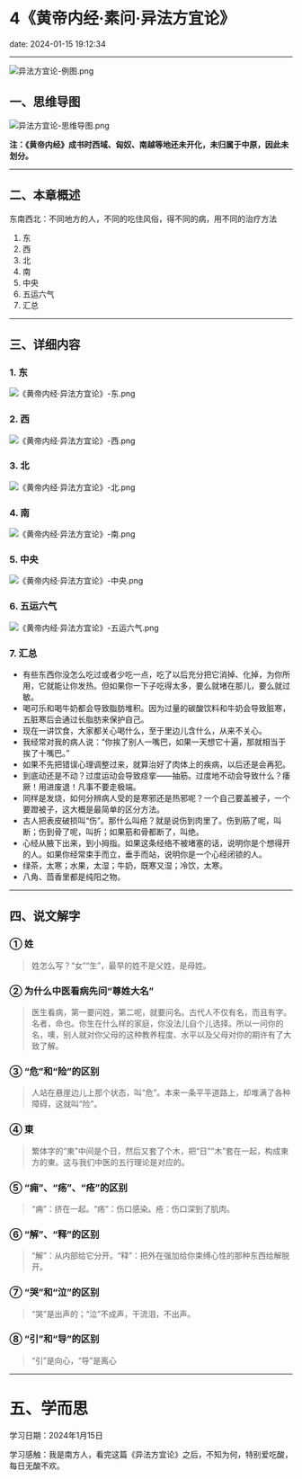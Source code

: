 # 4《黄帝内经·素问·异法方宜论》
date: 2024-01-15 19:12:34

---

![异法方宜论-例图.png](https://s11.ax1x.com/2024/01/11/pF9gE0H.png)

## 一、思维导图

![异法方宜论-思维导图.png](https://s11.ax1x.com/2024/01/15/pFiT6HI.png)

**注：《黄帝内经》成书时西域、匈奴、南越等地还未开化，未归属于中原，因此未划分。**

---

## 二、本章概述

东南西北：不同地方的人，不同的吃住风俗，得不同的病，用不同的治疗方法

1. 东
2. 西
3. 北
4. 南
5. 中央
6. 五运六气
7. 汇总

---

## 三、详细内容

### 1. 东

![《黄帝内经·异法方宜论》-东.png](https://s11.ax1x.com/2024/01/15/pFiTw9O.png)

### 2. 西

![《黄帝内经·异法方宜论》-西.png](https://s11.ax1x.com/2024/01/15/pFiTsud.png)

### 3. 北

![《黄帝内经·异法方宜论》-北.png](https://s11.ax1x.com/2024/01/15/pFiTBge.png)

### 4. 南

![《黄帝内经·异法方宜论》-南.png](https://s11.ax1x.com/2024/01/15/pFiT03D.png)

### 5. 中央

![《黄帝内经·异法方宜论》-中央.png](https://s11.ax1x.com/2024/01/15/pFiTDjH.png)

### 6. 五运六气

![《黄帝内经·异法方宜论》-五运六气.png](https://s11.ax1x.com/2024/01/15/pFiTyDA.png)

### 7. 汇总

- 有些东西你没怎么吃过或者少吃一点，吃了以后充分把它消掉、化掉，为你所用，它就能让你发热。但如果你一下子吃得太多，要么就堵在那儿，要么就过敏。
- 喝可乐和喝牛奶都会导致脂肪堆积。因为过量的碳酸饮料和牛奶会导致脏寒，五脏寒后会通过长脂肪来保护自己。
- 现在一讲饮食，大家都关心喝什么，至于里边儿含什么，从来不关心。
- 我经常对我的病人说：“你挨了别人一嘴巴，如果一天想它十遍，那就相当于挨了十嘴巴。”
- 如果不先把错误心理调整过来，就算治好了肉体上的疾病，以后还是会再犯。
- 到底动还是不动？过度运动会导致痉挛——抽筋。过度地不动会导致什么？痿厥！用进废退！凡事不要走极端。
- 同样是发烧，如何分辨病人受的是寒邪还是热邪呢？一个自己要盖被子，一个要蹬被子，这大概是最简单的区分方法。
- 古人把表皮破损叫“伤”。那什么叫疮？就是说伤到肉里了。伤到筋了呢，叫断；伤到骨了呢，叫折；如果筋和骨都断了，叫绝。
- 心经从腋下出来，到小拇指。如果这条经络不被堵塞的话，说明你是个想得开的人。如果你经常束手而立，垂手而站，说明你是一个心经闭锁的人。
- 绿茶，太寒；水果，太湿；牛奶，既寒又湿；冷饮，太寒。
- 八角、茴香里都是纯阳之物。

---

## 四、说文解字

### ① 姓

> 姓怎么写？“女”“生”，最早的姓不是父姓，是母姓。

### ② 为什么中医看病先问“尊姓大名”

> 医生看病，第一要问姓，第二呢，就要问名。古代人不仅有名，而且有字。名者，命也。你生在什么样的家庭，你没法儿自个儿选择。所以一问你的名，噢，别人就对你父母的这种教养程度、水平以及父母对你的期许有了大致了解。

### ③ “危”和“险”的区别

> 人站在悬崖边儿上那个状态，叫“危”。本来一条平平道路上，却堆满了各种障碍，这就叫“险”。

### ④ 東

> 繁体字的“東”中间是个日，然后又套了个木，把“日”“木”套在一起，构成東方的東。这与我们中医的五行理论是对应的。

### ⑤ “痈”、“疡”、“疮”的区别

> “痈”：挤在一起。“疡”：伤口感染。疮：伤口深到了肌肉。

### ⑥ “解”、“释”的区别

> “解”：从内部给它分开。“释”：把外在强加给你束缚心性的那种东西给解脱开。


### ⑦ “哭”和“泣”的区别

> “哭”是出声的；“泣”不成声，干流泪，不出声。

### ⑧ “引”和“导”的区别

> “引”是向心，“导”是离心

---

# 五、学而思

学习日期：2024年1月15日

学习感触：我是南方人，看完这篇《异法方宜论》之后，不知为何，特别爱吃酸，每日无酸不欢。